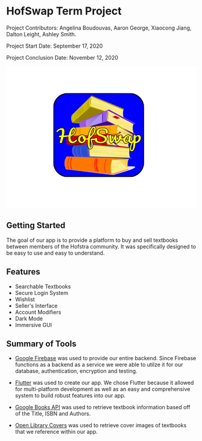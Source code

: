 # HofSwap Term Project
  Project Contributors: Angelina Boudouvas, Aaron George, Xiaocong Jiang, Dalton Leight, Ashley Smith.
  
  Project Start Date: September 17, 2020
  
  Project Conclusion Date: November 12, 2020
  
![HofSwap Logo](/assets/logo.png)
## Getting Started

The goal of our app is to provide a platform to buy and sell textbooks between members of the Hofstra community. It was specifically designed to be easy to use and easy to understand. 

## Features
- Searchable Textbooks
- Secure Login System 
- Wishlist
- Seller's Interface
- Account Modifiers
- Dark Mode
- Immersive GUI

## Summary of Tools
  - [Google Firebase](https://firebase.google.com/) was used to provide our entire backend. Since Firebase functions as a backend as a service we were able to utilze it for our database, authentication, encryption and testing.

  - [Flutter](https://flutter.dev/) was used to create our app. We chose Flutter because it allowed for multi-platform development as well as an easy and comprehensive system to build robust features into our app. 
  
 - [Google Books API](https://developers.google.com/books) was used to retrieve textbook information based off of the Title, ISBN and Authors.
 
 - [Open Library Covers](https://openlibrary.org/dev/docs/api/covers) was used to retrieve cover images of textbooks that we reference within our app. 
